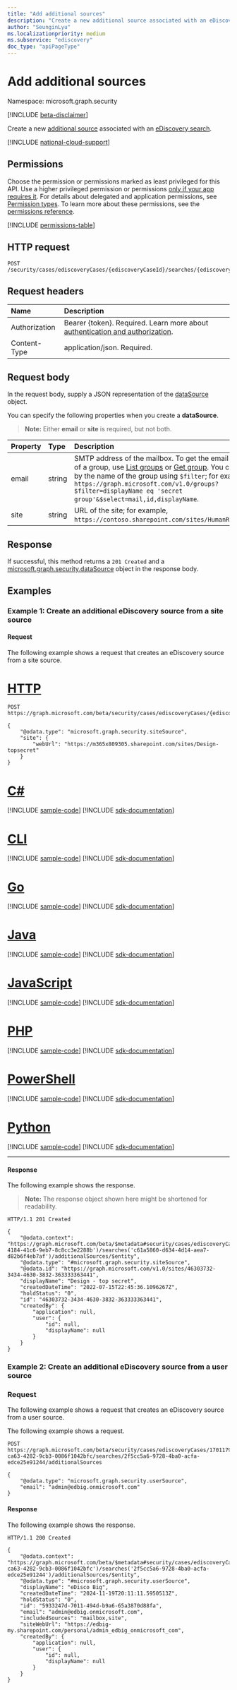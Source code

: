 ```yaml
---
title: "Add additional sources"
description: "Create a new additional source associated with an eDiscovery search."
author: "SeunginLyu"
ms.localizationpriority: medium
ms.subservice: "ediscovery"
doc_type: "apiPageType"
---
```


# Add additional sources
Namespace: microsoft.graph.security

[!INCLUDE [beta-disclaimer](../../includes/beta-disclaimer.md)]

Create a new [additional source](../resources/security-datasource.md) associated with an [eDiscovery search](../resources/security-ediscoverysearch.md).

[!INCLUDE [national-cloud-support](../../includes/global-us.md)]

## Permissions
Choose the permission or permissions marked as least privileged for this API. Use a higher privileged permission or permissions [only if your app requires it](/graph/permissions-overview#best-practices-for-using-microsoft-graph-permissions). For details about delegated and application permissions, see [Permission types](/graph/permissions-overview#permission-types). To learn more about these permissions, see the [permissions reference](/graph/permissions-reference).

<!-- { "blockType": "permissions", "name": "security_ediscoverysearch_post_additionalsources" } -->
[!INCLUDE [permissions-table](../includes/permissions/security-ediscoverysearch-post-additionalsources-permissions.md)]

## HTTP request

<!-- {
  "blockType": "ignored"
}
-->
``` http
POST /security/cases/ediscoveryCases/{ediscoveryCaseId}/searches/{ediscoverySearchId}/additionalSources
```

## Request headers
|Name|Description|
|:---|:---|
|Authorization|Bearer {token}. Required. Learn more about [authentication and authorization](/graph/auth/auth-concepts).|
|Content-Type|application/json. Required.|

## Request body
In the request body, supply a JSON representation of the [dataSource](../resources/security-datasource.md) object.

You can specify the following properties when you create a **dataSource**.

>**Note:** Either **email** or **site** is required, but not both.

|Property|Type|Description|
|:---|:---|:---|
|email|string|SMTP address of the mailbox. To get the email address of a group, use [List groups](../api/group-list.md) or [Get group](../api/group-get.md). You can query by the name of the group using `$filter`; for example, `https://graph.microsoft.com/v1.0/groups?$filter=displayName eq 'secret group'&$select=mail,id,displayName`.|
|site|string|URL of the site; for example, `https://contoso.sharepoint.com/sites/HumanResources`. |


## Response

If successful, this method returns a `201 Created` and a [microsoft.graph.security.dataSource](../resources/security-datasource.md) object in the response body.

## Examples
### Example 1: Create an additional eDiscovery source from a site source
#### Request
The following example shows a request that creates an eDiscovery source from a site source.

# [HTTP](#tab/http)
<!-- {
  "blockType": "request",
  "name": "create_additional_source_associated_ediscovery_search"
}
-->
``` http
POST https://graph.microsoft.com/beta/security/cases/ediscoveryCases/{ediscoveryCaseId}/searches/{ediscoverySearchId}/additionalSources

{
    "@odata.type": "microsoft.graph.security.siteSource",
    "site": {
        "webUrl": "https://m365x809305.sharepoint.com/sites/Design-topsecret"
    }
}
```

# [C#](#tab/csharp)
[!INCLUDE [sample-code](../includes/snippets/csharp/create-additional-source-associated-ediscovery-search-csharp-snippets.md)]
[!INCLUDE [sdk-documentation](../includes/snippets/snippets-sdk-documentation-link.md)]

# [CLI](#tab/cli)
[!INCLUDE [sample-code](../includes/snippets/cli/create-additional-source-associated-ediscovery-search-cli-snippets.md)]
[!INCLUDE [sdk-documentation](../includes/snippets/snippets-sdk-documentation-link.md)]

# [Go](#tab/go)
[!INCLUDE [sample-code](../includes/snippets/go/create-additional-source-associated-ediscovery-search-go-snippets.md)]
[!INCLUDE [sdk-documentation](../includes/snippets/snippets-sdk-documentation-link.md)]

# [Java](#tab/java)
[!INCLUDE [sample-code](../includes/snippets/java/create-additional-source-associated-ediscovery-search-java-snippets.md)]
[!INCLUDE [sdk-documentation](../includes/snippets/snippets-sdk-documentation-link.md)]

# [JavaScript](#tab/javascript)
[!INCLUDE [sample-code](../includes/snippets/javascript/create-additional-source-associated-ediscovery-search-javascript-snippets.md)]
[!INCLUDE [sdk-documentation](../includes/snippets/snippets-sdk-documentation-link.md)]

# [PHP](#tab/php)
[!INCLUDE [sample-code](../includes/snippets/php/create-additional-source-associated-ediscovery-search-php-snippets.md)]
[!INCLUDE [sdk-documentation](../includes/snippets/snippets-sdk-documentation-link.md)]

# [PowerShell](#tab/powershell)
[!INCLUDE [sample-code](../includes/snippets/powershell/create-additional-source-associated-ediscovery-search-powershell-snippets.md)]
[!INCLUDE [sdk-documentation](../includes/snippets/snippets-sdk-documentation-link.md)]

# [Python](#tab/python)
[!INCLUDE [sample-code](../includes/snippets/python/create-additional-source-associated-ediscovery-search-python-snippets.md)]
[!INCLUDE [sdk-documentation](../includes/snippets/snippets-sdk-documentation-link.md)]

---

#### Response
The following example shows the response.
>**Note:** The response object shown here might be shortened for readability.
<!-- {
  "blockType": "response",
  "truncated": true,
  "@odata.type": "microsoft.graph.security.dataSource"
}
-->
``` http
HTTP/1.1 201 Created

{
    "@odata.context": "https://graph.microsoft.com/beta/$metadata#security/cases/ediscoveryCases('b0073e4e-4184-41c6-9eb7-8c8cc3e2288b')/searches('c61a5860-d634-4d14-aea7-d82b6f4eb7af')/additionalSources/$entity",
    "@odata.type": "#microsoft.graph.security.siteSource",
    "@odata.id": "https://graph.microsoft.com/v1.0/sites/46303732-3434-4630-3832-363333363441",
    "displayName": "Design - top secret",
    "createdDateTime": "2022-07-15T22:45:36.1096267Z",
    "holdStatus": "0",
    "id": "46303732-3434-4630-3832-363333363441",
    "createdBy": {
        "application": null,
        "user": {
            "id": null,
            "displayName": null
        }
    }
}
```
### Example 2: Create an additional eDiscovery source from a user source
### Request
The following example shows a request that creates an eDiscovery source from a user source.

The following example shows a request.

```
POST https://graph.microsoft.com/beta/security/cases/ediscoveryCases/17011798-ca63-4282-9cb3-0086f1042bfc/searches/2f5cc5a6-9728-4ba0-acfa-edce25e91244/additionalSources

{
    "@odata.type": "microsoft.graph.security.userSource",
    "email": "admin@edbig.onmicrosoft.com"
}
```
#### Response

The following example shows the response.

``` http
HTTP/1.1 200 Created

{
    "@odata.context": "https://graph.microsoft.com/beta/$metadata#security/cases/ediscoveryCases('17011798-ca63-4282-9cb3-0086f1042bfc')/searches('2f5cc5a6-9728-4ba0-acfa-edce25e91244')/additionalSources/$entity",
    "@odata.type": "#microsoft.graph.security.userSource",
    "displayName": "eDisco Big",
    "createdDateTime": "2024-11-19T20:11:11.5950513Z",
    "holdStatus": "0",
    "id": "5933247d-7011-494d-b9a6-65a3870d88fa",
    "email": "admin@edbig.onmicrosoft.com",
    "includedSources": "mailbox,site",
    "siteWebUrl": "https://edbig-my.sharepoint.com/personal/admin_edbig_onmicrosoft_com",
    "createdBy": {
        "application": null,
        "user": {
            "id": null,
            "displayName": null
        }
    }
}
```

